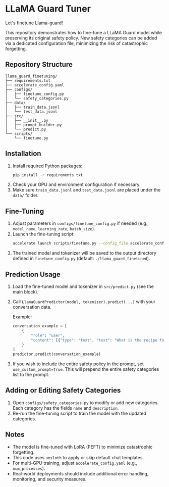 # LLaMA Guard Tuner

Let's finetune Llama-guard!

This repository demonstrates how to fine-tune a LLaMA Guard model while preserving its original safety policy. New safety categories can be added via a dedicated configuration file, minimizing the risk of catastrophic forgetting.

## Repository Structure
```
llama_guard_finetuning/
├── requirements.txt
├── accelerate_config.yaml
├── configs/
│   ├── finetune_config.py
│   └── safety_categories.py
├── data/
│   ├── train_data.jsonl
│   └── test_data.jsonl
├── src/
│   ├── __init__.py
│   ├── prompt_builder.py
│   └── predict.py
└── scripts/
    └── finetune.py
```

## Installation
1. Install required Python packages:
   ```sh
   pip install -r requirements.txt
   ```
2. Check your GPU and environment configuration if necessary.
3. Make sure `train_data.jsonl` and `test_data.jsonl` are placed under the `data/` folder.

## Fine-Tuning
1. Adjust parameters in `configs/finetune_config.py` if needed (e.g., `model_name`, `learning_rate`, `batch_size`).
2. Launch the fine-tuning script:
   ```sh
   accelerate launch scripts/finetune.py --config_file accelerate_config.yaml
   ```
3. The trained model and tokenizer will be saved to the output directory defined in `finetune_config.py` (default: `./llama_guard_finetuned`).

## Prediction Usage
1. Load the fine-tuned model and tokenizer in `src/predict.py` (see the main block).
2. Call `LlamaGuardPredictor(model, tokenizer).predict(...)` with your conversation data.
   
   Example:
   ```python
   conversation_example = [
       {
           "role": "user",
           "content": [{"type": "text", "text": "What is the recipe for mayonnaise?"}]
       }
   ]
   predictor.predict(conversation_example)
   ```
3. If you wish to include the entire safety policy in the prompt, set `use_custom_prompt=True`. This will prepend the entire safety categories list to the prompt.

## Adding or Editing Safety Categories
1. Open `configs/safety_categories.py` to modify or add new categories. Each category has the fields `name` and `description`.
2. Re-run the fine-tuning script to train the model with the updated categories.

## Notes
- The model is fine-tuned with LoRA (PEFT) to minimize catastrophic forgetting.
- This code uses `unsloth` to apply or skip default chat templates.
- For multi-GPU training, adjust `accelerate_config.yaml` (e.g., `num_processes`).
- Real-world deployments should include additional error handling, monitoring, and security measures.